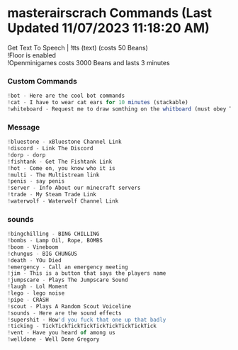 # masterairscrach Commands (Last Updated 11/07/2023 11:18:20 AM)
Get Text To Speech | !tts (text) (costs 50 Beans) <br>
!Floor is enabled <br>
!Openminigames costs 3000 Beans and lasts 3 minutes <br>
### Custom Commands <br>
```js
!bot - Here are the cool bot commands
!cat - I have to wear cat ears for 10 minutes (stackable)
!whiteboard - Request me to draw somthing on the whitboard (must obey Twitch TOS)
```
### Message <br>
```js
!bluestone - xBluestone Channel Link
!discord - Link The Discord
!dorp - dorp
!fishtank - Get The Fishtank Link
!hot - Come on, you know who it is
!multi - The Multistream link
!penis - say penis
!server - Info About our minecraft servers
!trade - My Steam Trade Link
!waterwolf - Waterwolf Channel Link
```
### sounds <br>
```js
!bingchilling - BING CHILLING
!bombs - Lamp Oil, Rope, BOMBS
!boom - Vineboom
!chungus - BIG CHUNGUS
!death - YOu Died
!emergency - Call an emergency meeting
!jim - This is a button that says the players name
!jumpscare - Plays The Jumpscare Sound
!laugh - Lol Moment
!lego - lego noise
!pipe - CRASH
!scout - Plays A Random Scout Voiceline
!sounds - Here are the sound effects
!supershit - How'd you fuck that one up that badly
!ticking - TickTickTickTickTickTickTickTickTick
!vent - Have you heard of among us
!welldone - Well Done Gregory
